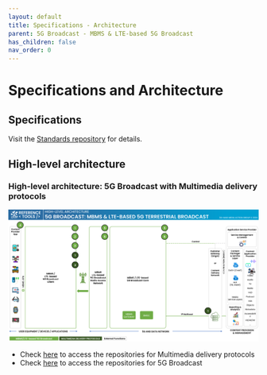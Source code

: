 ```yaml
---
layout: default
title: Specifications - Architecture
parent: 5G Broadcast - MBMS & LTE-based 5G Broadcast
has_children: false
nav_order: 0
---
```


# Specifications and Architecture

## Specifications

Visit the [Standards repository](https://5g-mag.github.io/Standards/pages/lte-based-5g-broadcast.html) for details.

## High-level architecture

### High-level architecture: 5G Broadcast with Multimedia delivery protocols

<img src="../../assets/images/projects/5gbc_diagram.png">

 * Check [here](./repositories.html) to access the repositories for Multimedia delivery protocols
 * Check [here](../lte-based-5g-broadcast/repositories.html) to access the repositories for 5G Broadcast

